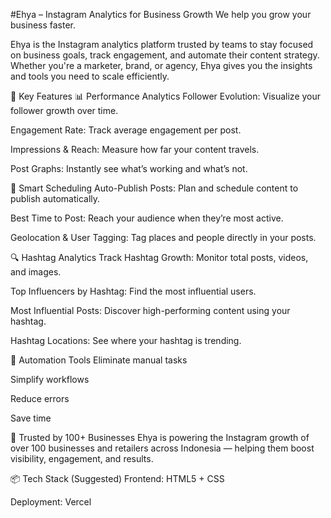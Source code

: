 #Ehya – Instagram Analytics for Business Growth
We help you grow your business faster.

Ehya is the Instagram analytics platform trusted by teams to stay focused on business goals, track engagement, and automate their content strategy. Whether you're a marketer, brand, or agency, Ehya gives you the insights and tools you need to scale efficiently.

🚀 Key Features
📊 Performance Analytics
Follower Evolution: Visualize your follower growth over time.

Engagement Rate: Track average engagement per post.

Impressions & Reach: Measure how far your content travels.

Post Graphs: Instantly see what’s working and what’s not.

📅 Smart Scheduling
Auto-Publish Posts: Plan and schedule content to publish automatically.

Best Time to Post: Reach your audience when they’re most active.

Geolocation & User Tagging: Tag places and people directly in your posts.

🔍 Hashtag Analytics
Track Hashtag Growth: Monitor total posts, videos, and images.

Top Influencers by Hashtag: Find the most influential users.

Most Influential Posts: Discover high-performing content using your hashtag.

Hashtag Locations: See where your hashtag is trending.

🤖 Automation Tools
Eliminate manual tasks

Simplify workflows

Reduce errors

Save time

💼 Trusted by 100+ Businesses
Ehya is powering the Instagram growth of over 100 businesses and retailers across Indonesia — helping them boost visibility, engagement, and results.

📦 Tech Stack (Suggested)
Frontend:  HTML5 +  CSS


Deployment: Vercel 

